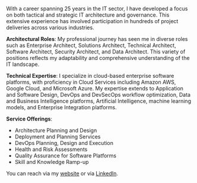 With a career spanning 25 years in the IT sector, I have developed a focus on both tactical and strategic IT architecture and governance. This extensive experience has involved participation in hundreds of project deliveries across various industries.

**Architectural Roles**: My professional journey has seen me in diverse roles such as Enterprise Architect, Solutions Architect, Technical Architect, Software Architect, Security Architect, and Data Architect. This variety of positions reflects my adaptability and comprehensive understanding of the IT landscape.

**Technical Expertise**: I specialize in cloud-based enterprise software platforms, with proficiency in Cloud Services including Amazon AWS, Google Cloud, and Microsoft Azure. My expertise extends to Application and Software Design, DevOps and DevSecOps workflow optimization, Data and Business Intelligence platforms, Artificial Intelligence, machine learning models, and Enterprise Integration platforms.

**Service Offerings**:

- Architecture Planning and Design
- Deployment and Planning Services
- DevOps Planning, Design and Execution
- Health and Risk Assessments
- Quality Assurance for Software Platforms
- Skill and Knowledge Ramp-up

You can reach via my [website](https://www.lekman.com/tobias) or via [LinkedIn](https://linkedin.com/in/lekman).
